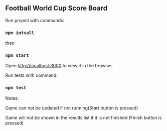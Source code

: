 ## Football World Cup Score Board

Run project with commands: 
### `npm intsall`
then
### `npm start`
Open [http://localhost:3000](http://localhost:3000) to view it in the browser.

Run tests with command:
### `npm test`

Notes:

Game can not be updated if not running(Start button is pressed)

Game will not be shown in the results list if it is not finished (Finish button is pressed)
